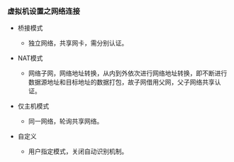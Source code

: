 ### 虚拟机设置之网络连接 ###
- 桥接模式
	- 独立网络，共享网卡，需分别认证。

- NAT模式
	- 网络子网，网络地址转换，从内到外依次进行网络地址转换，即不断进行数据源地址和目标地址的数据打包，故子网借用父网，父子网络共享认证。

- 仅主机模式
	- 同一网络，轮询共享网络。

- 自定义
	- 用户指定模式，关闭自动识别机制。

